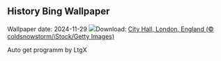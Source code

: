 ## History Bing Wallpaper
Wallpaper date: 2024-11-29
![](https://www.bing.com/th?id=OHR.CityHall2024_EN-GB2172832238_UHD.jpg&w=1000)Download: [City Hall, London, England (© coldsnowstorm/iStock/Getty Images)](https://www.bing.com/th?id=OHR.CityHall2024_EN-GB2172832238_UHD.jpg)

Auto get programm by LtgX
